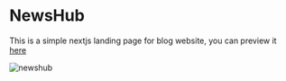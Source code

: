 # NewsHub
This is a simple  nextjs landing page for blog website, you can preview it <a href="https://newshub-ibidapo.netlify.app/">here</a>

![newshub](https://github.com/Ibidapo-Ayo/next-blog/assets/49324541/53f4a410-9fc5-4f96-a42e-80cb77dd3bf8)
